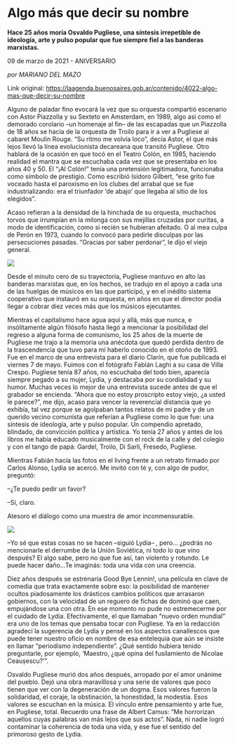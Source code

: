 # Algo más que decir su nombre

**Hace 25 años moría Osvaldo Pugliese, una síntesis irrepetible de ideología, arte y pulso popular que fue siempre fiel a las banderas marxistas.**

09 de marzo de 2021 - ANIVERSARIO

_por MARIANO DEL MAZO_

Link original: https://laagenda.buenosaires.gob.ar/contenido/4022-algo-mas-que-decir-su-nombre



Alguno de paladar fino evocará la vez que su orquesta compartió escenario con Astor Piazzolla y su Sexteto en Amsterdam, en 1989, algo así como el demorado corolario –un homenaje al fin– de las escapadas que un Piazzolla de 18 años se hacía de la orquesta de Troilo para ir a ver a Pugliese al cabaret Moulin Rouge. “Su ritmo me volvía loco”, decía Astor, el que más lejos llevó la línea evolucionista decareana que transitó Pugliese. Otro hablará de la ocasión en que tocó en el Teatro Colón, en 1985, haciendo realidad el mantra que se escuchaba cada vez que se presentaba en los años 40 y 50. El “¡Al Colón!” tenía una pretensión legitimadora, funcionaba como símbolo de prestigio. Como escribió Isidoro Gilbert, “ese grito fue voceado hasta el paroxismo en los clubes del arrabal que se fue industrializando: era el triunfador ‘de abajo’ que llegaba al sitio de los elegidos”.




Acaso refieran a la densidad de la hinchada de su orquesta, muchachos torvos que irrumpían en la milonga con sus mejillas cruzadas por curitas, a modo de identificación, como si recién se hubieran afeitado. O al mea culpa de Perón en 1973, cuando lo convocó para pedirle disculpas por las persecuciones pasadas. “Gracias por saber perdonar”, le dijo el viejo general.




![](https://cdn.flowlikemusic.com/files/images/38100/84459c1d-6af3-41bf-bd75-c49a1bfd91aa.jpg)




Desde el minuto cero de su trayectoria, Pugliese mantuvo en alto las banderas marxistas que, en los hechos, se tradujo en el apoyo a cada una de las huelgas de músicos en las que participó, y en el inédito sistema cooperativo que instauró en su orquesta, en años en que el director podía llegar a cobrar diez veces más que los músicos ejecutantes.




Mientras el capitalismo hace agua aquí y allá, más que nunca, e insólitamente algún filósofo hasta llegó a mencionar la posibilidad del regreso a alguna forma de comunismo, los 25 años de la muerte de Pugliese me trajo a la memoria una anécdota que quedó perdida dentro de la trascendencia que tuvo para mí haberlo conocido en el otoño de 1993. Fue en el marco de una entrevista para el diario Clarín, que fue publicada el viernes 7 de mayo. Fuimos con el fotógrafo Fabián Laghi a su casa de Villa Crespo. Pugliese tenía 87 años, no escuchaba del todo bien, aparecía siempre pegado a su mujer, Lydia, y destacaba por su cordialidad y su humor. Muchas veces lo mejor de una entrevista sucede antes de que el grabador se encienda. “Ahora que no estoy proscripto estoy viejo, ¿a usted le parece?”, me dijo, acaso para vencer la reverencial distancia que yo exhibía, tal vez porque se agolpaban tantos relatos de mi padre y de un querido vecino comunista que referían a Pugliese como lo que fue: una síntesis de ideología, arte y pulso popular. Un compendio apretado, blindado, de convicción política y artística. Yo tenía 27 años y antes de los libros me había educado musicalmente con el rock de la calle y del colegio y con el tango de papá: Gardel, Troilo, Di Sarli, Fresedo, Pugliese.




Mientras Fabián hacía las fotos en el living frente a un retrato firmado por Carlos Alonso, Lydia se acercó. Me invitó con té y, con algo de pudor, preguntó:




–¿Te puedo pedir un favor?




–Sí, claro.




Atesoro el diálogo como una muestra de amor inconmensurable.




![](https://cdn.flowlikemusic.com/files/images/38101/f734fe30-46ab-48a7-be35-74c734ac8f21.jpg)




–Yo sé que estas cosas no se hacen –siguió Lydia– , pero… ¿podrás no mencionarle el derrumbe de la Unión Soviética, ni todo lo que vino después? El algo sabe, pero no que fue así, tan violento y rotundo. Le puede hacer daño…Te imaginás: toda una vida con una creencia.




Diez años después se estrenaría Good Bye Lennin!, una película en clave de comedia que trata exactamente sobre eso: la posibilidad de mantener ocultos piadosamente los drásticos cambios políticos que arrasaron gobiernos, con la velocidad de un reguero de fichas de dominó que caen, empujándose una con otra. En ese momento no pude no estremecerme por el cuidado de Lydia. Efectivamente, el que llamaban “nuevo orden mundial” era uno de los temas que pensaba tocar con Pugliese. Ya en la redacción agradecí la sugerencia de Lydia y pensé en los aspectos canallescos que puede tener nuestro oficio en nombre de esa entelequia que aún se insiste en llamar “periodismo independiente”. ¿Qué sentido hubiera tenido preguntarle, por ejemplo, ‘Maestro, ¿qué opina del fusilamiento de Nicolae Ceaușescu?’”.




Osvaldo Pugliese murió dos años después, arropado por el amor unánime del pueblo. Dejó una obra maravillosa y una serie de valores que poco tienen que ver con la degeneración de un dogma. Esos valores fueron la solidaridad, el coraje, la obstinación, la honestidad, la modestia. Esos valores se escuchan en la música. El vínculo entre pensamiento y arte fue, en Pugliese, total. Recuerdo una frase de Albert Camus: “Me horrorizan aquellos cuyas palabras van más lejos que sus actos”. Nada, ni nadie logró contaminar la coherencia de toda una vida, y ese fue el sentido del primoroso gesto de Lydia.



